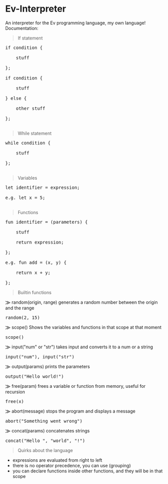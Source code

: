 # Ev-Interpreter
An interpreter for the Ev programming language, my own language!<br/>
Documentation:<br/>
> If statement<br/>
<pre>
if condition {<br/>
    stuff<br/>
};<br/>
if condition {<br/>
    stuff<br/>
} else {<br/>
    other stuff<br/>
};<br/>
</pre>

> While statement<br/>
<pre>
while condition {<br/>
    stuff<br/>
};<br/>
</pre>

> Variables<br/>
<pre>
let identifier = expression;<br/>
e.g. let x = 5;<br/>
</pre>

> Functions<br/>
<pre>
fun identifier = (parameters) {<br/>
    stuff<br/>
    return expression;<br/>
};<br/>
e.g. fun add = (x, y) {<br/>
    return x + y;<br/>
};
</pre>

> Builtin functions </br>

  ⨠ random(origin, range) generates a random number between the origin and the range
<pre>random(2, 15)</pre>
  ⨠ scope() Shows the variables and functions in that scope at that moment
<pre>scope()</pre>
  ⨠ input("num" or "str") takes input and converts it to a num or a string
<pre>input("num"), input("str")</pre>
  ⨠ output(params) prints the parameters
<pre>output("Hello world!")</pre>
  ⨠ free(param) frees a variable or function from memory, useful for recursion
<pre>free(x)</pre>
  ⨠ abort(message) stops the program and displays a message
<pre>abort("Something went wrong")</pre>
  ⨠ concat(params) concatenates strings
<pre>concat("Hello ", "world", "!")</pre>
> Quirks about the language
  - expressions are evaluated from right to left 
  - there is no operator precedence, you can use (grouping)
  - you can declare functions inside other functions, and they will be in that scope
